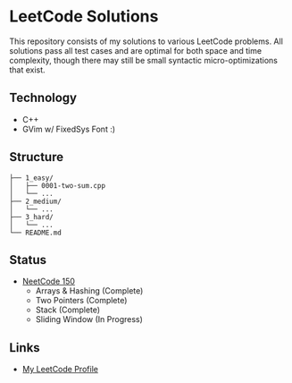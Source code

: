 # LeetCode Solutions

This repository consists of my solutions to various LeetCode problems. All solutions pass all test cases and are optimal for both space and time complexity, though there may still be small syntactic micro-optimizations that exist.

## Technology

- C++
- GVim w/ FixedSys Font :)

## Structure

```text
├── 1_easy/
│   ├── 0001-two-sum.cpp
│   └── ...
├── 2_medium/
│   └── ...
├── 3_hard/
│   └── ...
└── README.md
```

## Status

- [NeetCode 150](https://neetcode.io/roadmap)
  - Arrays & Hashing (Complete)
  - Two Pointers (Complete)
  - Stack (Complete)
  - Sliding Window (In Progress)

## Links

- [My LeetCode Profile](https://leetcode.com/u/nathanaronson/)
